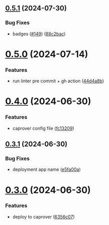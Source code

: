 ## [0.5.1](https://github.com/EddieHubCommunity/RepoRater/compare/v0.5.0...v0.5.1) (2024-07-30)


### Bug Fixes

* badges ([#149](https://github.com/EddieHubCommunity/RepoRater/issues/149)) ([88c2bac](https://github.com/EddieHubCommunity/RepoRater/commit/88c2bac75352d5002865c2a08ddeac5601968264))



# [0.5.0](https://github.com/EddieHubCommunity/RepoRater/compare/v0.4.0...v0.5.0) (2024-07-14)


### Features

* run linter pre commit + gh action ([44d4a8b](https://github.com/EddieHubCommunity/RepoRater/commit/44d4a8b0de51b8064893ee69e7f6af6015bb7e72))



# [0.4.0](https://github.com/EddieHubCommunity/RepoRater/compare/v0.3.1...v0.4.0) (2024-06-30)


### Features

* caprover config file ([fc13209](https://github.com/EddieHubCommunity/RepoRater/commit/fc13209bb259a59adef0c06cbc1543f2cb4fa1cb))



## [0.3.1](https://github.com/EddieHubCommunity/RepoRater/compare/v0.3.0...v0.3.1) (2024-06-30)


### Bug Fixes

* deployment app name ([e5fa00a](https://github.com/EddieHubCommunity/RepoRater/commit/e5fa00ae4d408141f4a81304e16e796fa998b0fa))



# [0.3.0](https://github.com/EddieHubCommunity/RepoRater/compare/v0.2.2...v0.3.0) (2024-06-30)


### Features

* deploy to caprover ([6356c07](https://github.com/EddieHubCommunity/RepoRater/commit/6356c07919a0a2479d6e22d65a57f380f7a544cf))



